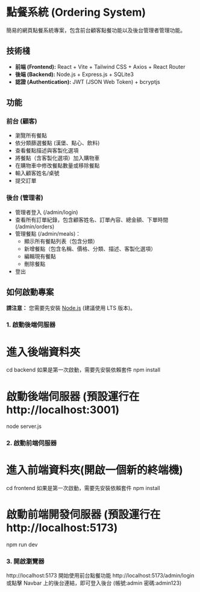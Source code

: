 # 點餐系統 (Ordering System)

簡易的網頁點餐系統專案，包含前台顧客點餐功能以及後台管理者管理功能。

## 技術棧

* **前端 (Frontend):** React + Vite + Tailwind CSS + Axios + React Router
* **後端 (Backend):** Node.js + Express.js + SQLite3
* **認證 (Authentication):** JWT (JSON Web Token) + bcryptjs

## 功能

### 前台 (顧客)
* 瀏覽所有餐點
* 依分類篩選餐點 (漢堡、點心、飲料)
* 查看餐點描述與客製化選項
* 將餐點（含客製化選項）加入購物車
* 在購物車中修改餐點數量或移除餐點
* 輸入顧客姓名/桌號
* 提交訂單

### 後台 (管理者)
* 管理者登入 (/admin/login)
* 查看所有訂單紀錄，包含顧客姓名、訂單內容、總金額、下單時間 (/admin/orders)
* 管理餐點 (/admin/meals)：
    * 顯示所有餐點列表（包含分類）
    * 新增餐點（包含名稱、價格、分類、描述、客製化選項）
    * 編輯現有餐點
    * 刪除餐點
* 登出

## 如何啟動專案

**請注意：** 您需要先安裝 [Node.js](https://nodejs.org/) (建議使用 LTS 版本)。

### 1. 啟動後端伺服器


# 進入後端資料夾
cd backend
如果是第一次啟動，需要先安裝依賴套件
npm install 

# 啟動後端伺服器 (預設運行在 http://localhost:3001)
node server.js


### 2. 啟動前端伺服器

# 進入前端資料夾(開啟一個新的終端機)
cd frontend
如果是第一次啟動，需要先安裝依賴套件
npm install

# 啟動前端開發伺服器 (預設運行在 http://localhost:5173)
npm run dev

### 3. 開啟瀏覽器


http://localhost:5173 開始使用前台點餐功能
http://localhost:5173/admin/login 或點擊 Navbar 上的後台連結，即可登入後台
(帳號:admin 密碼:admin123)